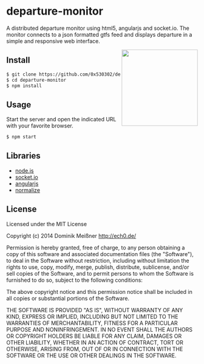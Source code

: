 # departure-monitor

A distributed departure monitor using html5, angularjs and socket.io.
The monitor connects to a json formatted gtfs feed and displays departure in a
simple and responsive web interface.

<img align="right" width="200" src="http://ech0.de/img/departure-monitor.png">

## Install

```sh
$ git clone https://github.com/0x530302/departure-monitor
$ cd departure-monitor
$ npm install
```

## Usage

Start the server and open the indicated URL with your favorite browser.

```sh
$ npm start
```

## Libraries

 * [node.js](http://nodejs.org/)
 * [socket.io](http://socket.io/)
 * [angularjs](http://angularjs.org/)
 * [normalize](http://necolas.github.io/normalize.css/)

## License

  Licensed under the MIT License

  Copyright (c) 2014 Dominik Meißner <http://ech0.de/>

  Permission is hereby granted, free of charge, to any person obtaining
  a copy of this software and associated documentation files (the
  "Software"), to deal in the Software without restriction, including
  without limitation the rights to use, copy, modify, merge, publish,
  distribute, sublicense, and/or sell copies of the Software, and to
  permit persons to whom the Software is furnished to do so, subject to
  the following conditions:

  The above copyright notice and this permission notice shall be
  included in all copies or substantial portions of the Software.

  THE SOFTWARE IS PROVIDED "AS IS", WITHOUT WARRANTY OF ANY KIND,
  EXPRESS OR IMPLIED, INCLUDING BUT NOT LIMITED TO THE WARRANTIES OF
  MERCHANTABILITY, FITNESS FOR A PARTICULAR PURPOSE AND
  NONINFRINGEMENT. IN NO EVENT SHALL THE AUTHORS OR COPYRIGHT HOLDERS BE
  LIABLE FOR ANY CLAIM, DAMAGES OR OTHER LIABILITY, WHETHER IN AN ACTION
  OF CONTRACT, TORT OR OTHERWISE, ARISING FROM, OUT OF OR IN CONNECTION
  WITH THE SOFTWARE OR THE USE OR OTHER DEALINGS IN THE SOFTWARE.
